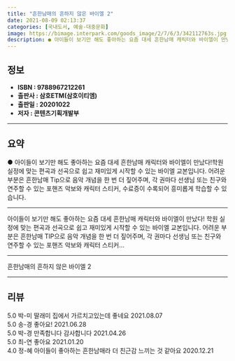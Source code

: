 ```yaml
---
title: "흔한남매의 흔하지 않은 바이엘 2"
date: 2021-08-09 02:13:37
categories: [국내도서, 예술-대중문화]
image: https://bimage.interpark.com/goods_image/2/7/6/3/342112763s.jpg
description: ● 아이들이 보기만 해도 좋아하는 요즘 대세 흔한남매 캐릭터와 바이엘이 만났다!학원 실정에 맞는 편곡과 선곡으로 쉽고 재미있게 시작할 수 있는 바이엘 교본입니다. 어려운 부분은 흔한남매 Tip으로 음악 개념을 한 번 더 짚어주며, 각 권마다 선생님 또는 친구와 연주할 수 있는 포핸즈
---
```


## **정보**

- **ISBN : 9788967212261**
- **출판사 : 삼호ETM(삼호이티엠)**
- **출판일 : 20201022**
- **저자 : 콘텐츠기획개발부**

------



## **요약**

●  아이들이 보기만 해도 좋아하는 요즘 대세 흔한남매 캐릭터와 바이엘이 만났다!학원 실정에 맞는 편곡과 선곡으로 쉽고 재미있게 시작할 수 있는 바이엘 교본입니다. 어려운 부분은 흔한남매 Tip으로 음악 개념을 한 번 더 짚어주며, 각 권마다 선생님 또는 친구와 연주할 수 있는 포핸즈 악보와 캐릭터 스티커, 수료증이 수록되어 흥미롭게 학습할 수 있습니다.

------

아이들이 보기만 해도 좋아하는 요즘 대세 흔한남매 캐릭터와 바이엘이 만났다!
학원 실정에 맞는 편곡과 선곡으로 쉽고 재미있게 시작할 수 있는 바이엘 교본입니다. 어려운 부분은 흔한남매 TIP으로 음악 개념을 한 번 더 짚어주며, 각 권마다 선생님 또는 친구와 연주할 수 있는 포핸즈 악보와 캐릭터 스티커... 

------


흔한남매의 흔하지 않은 바이엘 2 

------


## **리뷰** 

5.0 박-미 딸래미 집에서 가르치고있는데 좋네요 2021.08.07 <br/>5.0 송-경 좋아요! 2021.06.28 <br/>5.0 박-경 만족합니다 감사합니다  2021.04.26 <br/>5.0 최-연 좋아요 2021.01.20 <br/>4.0 정-혜 아이들이 좋아하는 흔한남매라 더 친근감 느끼는 것 같아요 2020.12.21 <br/>